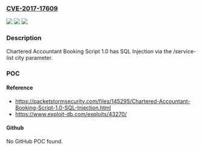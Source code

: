 ### [CVE-2017-17609](https://cve.mitre.org/cgi-bin/cvename.cgi?name=CVE-2017-17609)
![](https://img.shields.io/static/v1?label=Product&message=n%2Fa&color=blue)
![](https://img.shields.io/static/v1?label=Version&message=n%2Fa&color=blue)
![](https://img.shields.io/static/v1?label=Vulnerability&message=n%2Fa&color=brighgreen)

### Description

Chartered Accountant Booking Script 1.0 has SQL Injection via the /service-list city parameter.

### POC

#### Reference
- https://packetstormsecurity.com/files/145295/Chartered-Accountant-Booking-Script-1.0-SQL-Injection.html
- https://www.exploit-db.com/exploits/43270/

#### Github
No GitHub POC found.

